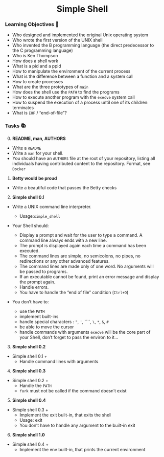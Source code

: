 <h1 align="center"> Simple Shell </h1>

### Learning Objectives 🎯
- Who designed and implemented the original Unix operating system
- Who wrote the first version of the UNIX shell
- Who invented the B programming language (the direct predecessor to the C programming language)
- Who is Ken Thompson
- How does a shell work
- What is a pid and a ppid
- How to manipulate the environment of the current process
- What is the difference between a function and a system call
- How to create processes
- What are the three prototypes of ``main``
- How does the shell use the ``PATH`` to find the programs
- How to execute another program with the ``execve`` system call
- How to suspend the execution of a process until one of its children terminates
- What is ``EOF`` / “end-of-file”?

### Tasks 📚

0. __README, man, AUTHORS__

- Write a ``README``
- Write a ``man`` for your shell.
- You should have an ``AUTHORS`` file at the root of your repository, listing all individuals having contributed content to the repository. Format, see ``Docker``

1. __Betty would be proud__

- Write a beautiful code that passes the Betty checks

2. __Simple shell 0.1__
- Write a UNIX command line interpreter.
	- Usage:``simple_shell``

- Your Shell should:
	- Display a prompt and wait for the user to type a command. A command line always ends with a new line.
	- The prompt is displayed again each time a command has been executed.
	- The command lines are simple, no semicolons, no pipes, no redirections or any other advanced features.
	- The command lines are made only of one word. No arguments will be passed to programs.
	- If an executable cannot be found, print an error message and display the prompt again.
	- Handle errors.
	- You have to handle the “end of file” condition (``Ctrl+D``)

- You don’t have to:
	- use the ``PATH``
	- implement built-ins
	- handle special characters : ``"``, ``'``, ````, ``\``, ``*``, ``&``, ``#``
	- be able to move the cursor
	- handle commands with arguments
``execve`` will be the core part of your Shell, don’t forget to pass the environ to it…

3. __Simple shell 0.2__

- Simple shell 0.1 +
	- Handle command lines with arguments

4. __Simple shell 0.3__

- Simple shell 0.2 +
	- Handle the ``PATH``
	- ``fork`` must not be called if the command doesn’t exist

5. __Simple shell 0.4__	

- Simple shell 0.3 +
	- Implement the exit built-in, that exits the shell
	- Usage: exit
	- You don’t have to handle any argument to the built-in exit


6. __Simple shell 1.0__

- Simple shell 0.4 +
	- Implement the env built-in, that prints the current environment


